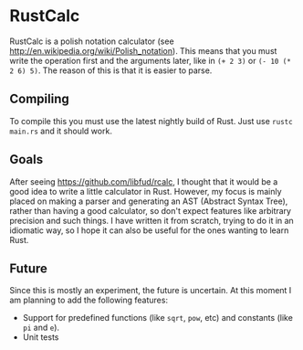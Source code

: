 RustCalc
========

RustCalc is a polish notation calculator (see http://en.wikipedia.org/wiki/Polish_notation). This means that you must write the operation first and the arguments later, like in `(+ 2 3)` or `(- 10 (* 2 6) 5)`. The reason of this is that it is easier to parse.

## Compiling

To compile this you must use the latest nightly build of Rust. Just use `rustc main.rs` and it should work.

## Goals

After seeing https://github.com/libfud/rcalc, I thought that it would be a good idea to write a little calculator in Rust. However, my focus is mainly placed on making a parser and generating an AST (Abstract Syntax Tree), rather than having a good calculator, so don't expect features like arbitrary precision and such things. I have written it from scratch, trying to do it in an idiomatic way, so I hope it can also be useful for the ones wanting to learn Rust.

## Future

Since this is mostly an experiment, the future is uncertain. At this moment I am planning to add the following features:

* Support for predefined functions (like `sqrt`, `pow`, etc) and constants (like `pi` and `e`).
* Unit tests